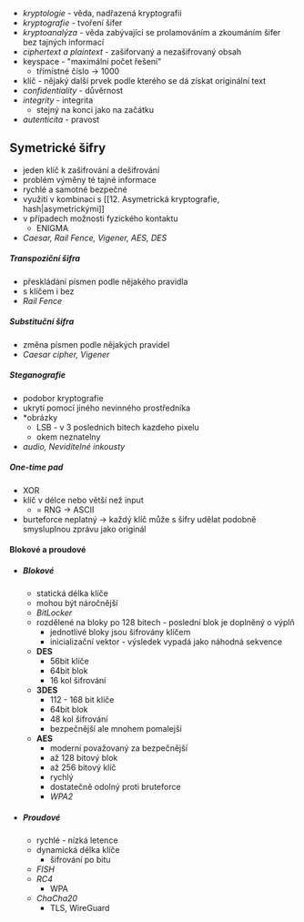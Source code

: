 - *kryptologie* - věda, nadřazená kryptografii
- *kryptografie* - tvoření šifer
- *kryptoanalýza* - věda zabývající se prolamováním a zkoumáním šifer bez tajných informací
- *ciphertext a plaintext* - zašiforvaný a nezašifrovaný obsah
- keyspace - "maximální počet řešení"
	- třímístné číslo -> 1000
- klíč - nějaký další prvek podle kterého se dá získat originální text
- *confidentiality* - důvěrnost
- *integrity* - integrita
	- stejný na konci jako na začátku
- *autenticita* - pravost
## Symetrické šifry
- jeden klíč k zašifrování a dešifrování
- problém výměny té tajné informace
- rychlé a samotné bezpečné
- využití v kombinaci s [[12. Asymetrická kryptografie, hash|asymetrickými]]
- v případech možnosti fyzického kontaktu
	- ENIGMA
- *Caesar, Rail Fence, Vigener, AES, DES*
##### Transpoziční šifra
- přeskládání písmen podle nějakého pravidla
- s klíčem i bez
- *Rail Fence*
##### Substituční šifra
- změna písmen podle nějakých pravidel
- *Caesar cipher, Vigener*
##### Steganografie
- podobor kryptografie
- ukrytí pomocí jiného nevinného prostředníka
- *obrázky
	- LSB - v 3 poslednich bitech kazdeho pixelu
	- okem neznatelny
- *audio, Neviditelné inkousty*
##### One-time pad
- XOR
- klíč v délce nebo větší než input
	- = RNG -> ASCII
- burteforce neplatný -> každý klíč může s šifry udělat podobně smysluplnou zprávu jako originál
#### Blokové a proudové
- ##### Blokové
	- statická délka klíče
	- mohou být náročnější
	- *BitLocker*
	- rozdělené na bloky po 128 bitech - poslední blok je doplněný o výplň
		- jednotlivé bloky jsou šifrovány klíčem
		- inicializační vektor - výsledek vypadá jako náhodná sekvence
	- **DES**
		- 56bit klíče
		- 64bit blok
		- 16 kol šifrování
	- **3DES**
		- 112 - 168 bit klíče
		- 64bit blok
		- 48 kol šifrování
		- bezpečnější ale mnohem pomalejší
	- **AES**
		- moderní považovaný za bezpečnější
		- až 128 bitový blok
		- až 256 bitový klíč
		- rychlý
		- dostatečně odolný proti bruteforce
		- *WPA2*
- ##### Proudové
	- rychlé - nízká letence
	- dynamická délka klíče
		- šifrování po bitu
	- *FISH*
	- *RC4*
		- WPA
	- *ChaCha20*
		- TLS, WireGuard